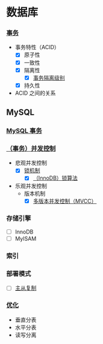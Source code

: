 # 数据库


### [事务](/docs/事务)
- 事务特性（ACID）
    - [x] 原子性
    - [x] 一致性
    - [x] 隔离性
        - [x] [事务隔离级别](/docs/事务/事务隔离级别.md)
    - [x] 持久性
- ACID 之间的关系


## MySQL

### [MySQL 事务](/docs/MySQL/事务.md)

### [（事务）并发控制](/docs/MySQL/并发控制)
- 悲观并发控制
    - [x] [锁机制](/docs/MySQL/并发控制/锁机制.md)
        - [x] [（InnoDB）锁算法](/docs/MySQL/并发控制/锁算法.md)
- 乐观并发控制
    - 版本机制
        - [x] [多版本并发控制（MVCC）](/docs/MySQL/并发控制/多版本并发控制.md)

### 存储引擎
- [ ] InnoDB
- [ ] MyISAM

### 索引


### 部署模式
- [ ] [主从复制](/docs/MySQL/主从复制.md)

### [优化](/docs/MySQL/优化.md)
- 垂直分表
- 水平分表
- 读写分离